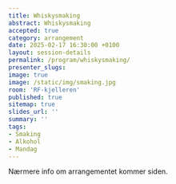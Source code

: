 ```yaml
---
title: Whiskysmaking
abstract: Whiskysmaking
accepted: true
category: arrangement
date: 2025-02-17 16:30:00 +0100
layout: session-details
permalink: /program/whiskysmaking/
presenter_slugs:
image: true
image: /static/img/smaking.jpg
room: 'RF-kjelleren'
published: true
sitemap: true
slides_url: ''
summary: ''
tags:
- Smaking
- Alkohol
- Mandag
---
```


Nærmere info om arrangementet kommer siden.
